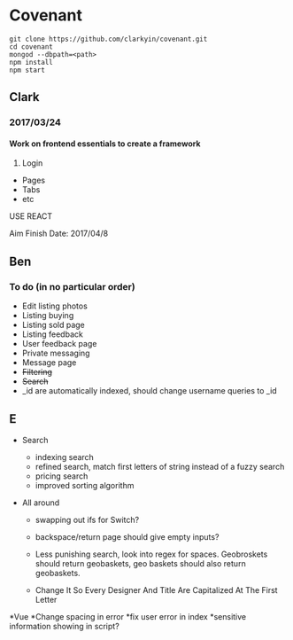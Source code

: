 # Covenant

```
git clone https://github.com/clarkyin/covenant.git
cd covenant
mongod --dbpath=<path>
npm install
npm start
```

## Clark
### 2017/03/24
#### Work on frontend essentials to create a framework

1. Login
* Pages
* Tabs
* etc

USE REACT

Aim Finish Date: 2017/04/8

## Ben
### To do (in no particular order)
* Edit listing photos
* Listing buying
* Listing sold page
* Listing feedback
* User feedback page
* Private messaging
* Message page
* ~~Filtering~~
* ~~Search~~
* _id are automatically indexed, should change username queries to _id

## E
* Search
  * indexing search
  * refined search, match first letters of string instead of a fuzzy search
  * pricing search
  * improved sorting algorithm


* All around

  * swapping out ifs for Switch?
  * backspace/return page should give empty inputs?
  * Less punishing search, look into regex for spaces. Geobroskets should  return geobaskets, geo baskets should also return geobaskets.

  * Change It So Every Designer And Title Are Capitalized At The First Letter

*Vue
  *Change spacing in error
  *fix user error in index
  *sensitive information showing in script?
